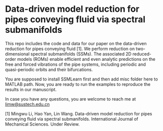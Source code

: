 # Data-driven model reduction for pipes conveying fluid via spectral submanifolds


This repo includes the code and data for our paper on the data-driven reduction for pipes conveying fluid [1]. We perform reduction on two-dimensional spectral submanifolds (SSMs). The associated 2D reduced-order models (ROMs) enable efficient and even analytic predictions on the free and forced vibrations of the pipe systems, including periodic and quasi-periodic orbits and their bifurcations.

You are supposed to install SSMLearn first and then add misc folder here to MATLAB path. Now, you are ready to run the examples to reproduce the results in our manuscript.

In case you have any questions, you are welcome to reach me at limw@sustech.edu.cn

[1] Mingwu Li, Hao Yan, Lin Wang. Data-driven model reduction for pipes conveying fluid via spectral submanifolds. International Journal of Mechanical Sciences. Under Review.

